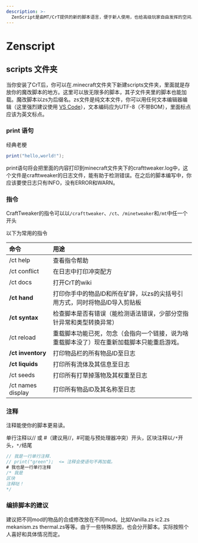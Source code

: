 ```yaml
---
description: >-
  ZenScript是由MT/CrT提供的新的脚本语言，便于新人使用，也给高级玩家自由发挥的空间。ZenScript是顺序读取，从上往下读取，这意味着。import在脚本最前面，声明变量在脚本较上部。顺便一说，CrT修复了MT脚本不能使用中文的bug。
---
```


# Zenscript

## scripts 文件夹

当你安装了CrT后，你可以在.minecraft文件夹下新建scripts文件夹，里面就是存放你的魔改脚本的地方。这里可以放无限多的脚本，其子文件夹里的脚本也能加载。魔改脚本以zs为后缀名。zs文件是纯文本文件，你可以用任何文本编辑器编辑（这里强烈建议使用 [VS Code](https://code.visualstudio.com/)），文本编码应为UTF-8（不带BOM），里面标点应该为英文标点。

### print 语句

经典老梗

```csharp
print("hello,world!");
```

print语句将会把里面的内容打印到minecraft文件夹下的crafttweaker.log中，这个文件是crafttweaker的日志文件，能有助于检测错误。在之后的脚本编写中，你应该要使日志只有INFO，没有ERROR和WARN。

### 指令

CraftTweaker的指令可以以`/crafttweaker`、`/ct`、`/minetweaker`和`/mt`中任一个开头

以下为常用的指令

| 命令 | 用途 |
| :--- | :--- |
| /ct help | 查看指令帮助 |
| /ct conflict | 在日志中打印冲突配方 |
| /ct docs | 打开CrT的wiki |
| **/ct hand** | 打印你手中的物品ID和所在矿辞，以zs的尖括号引用方式，同时将物品ID导入剪贴板 |
| **/ct syntax** | 检查脚本是否有错误（能检测语法错误，少部分空指针异常和类型转换异常） |
| /ct reload | 重载脚本功能已死，勿念（会指向一个链接，说为啥重载脚本没了）现在重新加载脚本只能重启游戏。 |
| **/ct inventory** | 打印物品栏的所有物品ID至日志 |
| **/ct liquids** | 打印所有流体及其信息至日志 |
| /ct seeds | 打印所有打草掉落物及其权重至日志 |
| /ct names display | 打印所有物品ID及其名称至日志 |

### 注释

注释能使你的脚本更易读。

单行注释以// 或 \#（建议用//，\#可能与预处理器冲突）开头，区块注释以`/*`开头，`*/`结尾

```csharp
// 我是一行单行注释.
// print("green");  <= 注释会使语句不再加载。
# 我也是一行单行注释
/* 我是
区块
注释哒！
*/
```

### 编排脚本的建议

建议把不同mod的物品的合成修改放在不同mod。比如Vanilla.zs ic2.zs mekanism.zs thermal.zs等等。由于一些特殊原因，也会分开脚本。实际按照个人喜好和具体情况而定。
